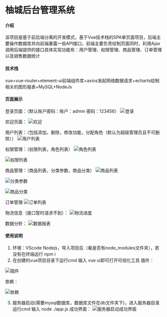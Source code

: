 # 柚城后台管理系统

#### 介绍
该项目是基于前后端分离的开发模式，基于Vue技术栈的SPA单页面项目，后端主要操作数据库并向前端暴露一些API接口，前端主要负责绘制页面同时，利用Ajax调用后端提供的接口具体实现功能有：用户管理、权限管理、商品管理、订单管理以及销售数据统计
#### 技术栈
vue+vue-router+element-ui前端组件库+axios发起网络数据请求+echarts绘制相关的图形报表+MySQL+NodeJs


#### 页面展示
登录页面：（默认账户密码：账户：admin 密码：123456）
![登录](https://user-images.githubusercontent.com/74812275/183593513-4628f08f-4a40-4aa3-99e9-381092562d98.png)


欢迎页面：
![欢迎](https://user-images.githubusercontent.com/74812275/183593578-8a77a8b9-2eb7-4abe-b083-fdf1c8c44ae8.png)


用户列表：（包括添加，删除，修改功能，分配角色（默认为超级管理员且不可删除））
![用户列表](https://user-images.githubusercontent.com/74812275/183593619-83989b04-d228-47b7-af98-e538eaf86043.png)


权限管理：（权限列表，角色列表）
![角色列表](https://user-images.githubusercontent.com/74812275/183593662-d8ad8a23-6e5a-4909-8ebd-283220f89ec3.png)

![权限列表](https://user-images.githubusercontent.com/74812275/183593714-b9987757-5708-47e4-bb59-20874b94adc9.png)



商品管理：（商品列表，分类参数，商品分类）
![商品列表](https://user-images.githubusercontent.com/74812275/183593755-1d942aa7-09dd-4a90-a467-e3cedb83dc2e.png)

![分类参数](https://user-images.githubusercontent.com/74812275/183593802-07267add-09b1-4b66-a1fe-7b63f8df7033.png)


![商品分类](https://user-images.githubusercontent.com/74812275/183593833-66f6bddd-e8bf-45f3-a4a7-51222550fef6.png)



订单管理
![订单列表](https://user-images.githubusercontent.com/74812275/183593854-9339a42f-6671-4574-a644-1bb56afffdd6.png)


物流信息（接口暂时请求不到）：
![物流进度](https://user-images.githubusercontent.com/74812275/183593873-bd81f7f2-9b4e-4571-8038-4edae2044efe.png)


数据分析：
![数据报表](https://user-images.githubusercontent.com/74812275/183593917-f428d83c-0706-44c6-a728-d93bf8906a83.png)



#### 使用说明

1. 环境：VScode Nodejs，导入项目后（看是否有node_modules文件夹），若没有在终端运行 npm i
2.  在创建的vue项目目录下运行cmd 输入 vue ui即可打开可视化工具
插件：

![插件](https://user-images.githubusercontent.com/74812275/183593971-384e421a-f0fc-4289-b764-8084178bf8b0.png)

依赖：

![依赖](https://user-images.githubusercontent.com/74812275/183594006-8689a4e7-1f45-49d5-8682-15a74530a8f6.png)


3.  服务器启动(需要mysql数据库，数据库文件在db文件夹下)，进入服务器目录 运行cmd 输入 node ./app.js
成功界面：
![服务器启动成功界面](https://user-images.githubusercontent.com/74812275/183594026-ed6462b0-b3f3-46cd-892c-3c0c7e290be2.png)





